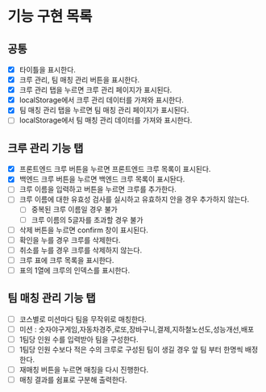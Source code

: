 # 기능 구현 목록

## 공통

- [x] 타이틀을 표시한다.
- [x] 크루 관리, 팀 매칭 관리 버튼을 표시한다.
- [x] 크루 관리 탭을 누르면 크루 관리 페이지가 표시된다.
- [x] localStorage에서 크루 관리 데이터를 가져와 표시한다.
- [x] 팀 매칭 관리 탭을 누르면 팀 매칭 관리 페이지가 표시된다.
- [ ] localStorage에서 팀 매칭 관리 데이터를 가져와 표시한다.

## 크루 관리 기능 탭

- [x] 프론트엔드 크루 버튼을 누르면 프론트엔드 크루 목록이 표시된다.
- [x] 백엔드 크루 버튼을 누르면 백엔드 크루 목록이 표시돤다.
- [ ] 크루 이름을 입력하고 버튼을 누르면 크루를 추가한다.
- [ ] 크루 이름에 대한 유효성 검사를 실시하고 유효하지 안을 경우 추가하지 않는다.
  - [ ] 중복된 크루 이름일 경우 불가
  - [ ] 크루 이름의 5글자를 초과할 경우 불가
- [ ] 삭제 버튼을 누르면 confirm 창이 표시된다.
- [ ] 확인을 누를 경우 크루를 삭제한다.
- [ ] 취소를 누를 경우 크루를 삭제하지 않는다.
- [ ] 크루 표에 크루 목록을 표시한다.
- [ ] 표의 1열에 크루의 인덱스를 표시한다.

## 팀 매칭 관리 기능 탭

- [ ] 코스별로 미션마다 팀을 무작위로 매칭한다.
- [ ] 미션 : 숫자야구게임,자동차경주,로또,장바구니,결제,지하철노선도,성능개선,배포
- [ ] 1팀당 인원 수를 입력받아 팀을 구성한다.
- [ ] 1팀당 인원 수보다 적은 수의 크루로 구성된 팀이 생길 경우 앞 팀 부터 한명씩 배정한다.
- [ ] 재매칭 버튼을 누르면 매칭을 다시 진행한다.
- [ ] 매칭 결과를 쉼표로 구분해 출력한다.

